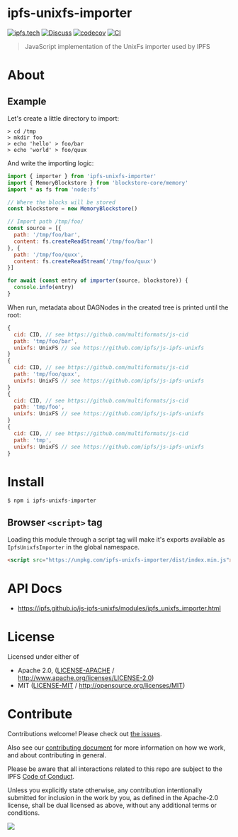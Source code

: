 # ipfs-unixfs-importer <!-- omit in toc -->

[![ipfs.tech](https://img.shields.io/badge/project-IPFS-blue.svg?style=flat-square)](https://ipfs.tech)
[![Discuss](https://img.shields.io/discourse/https/discuss.ipfs.tech/posts.svg?style=flat-square)](https://discuss.ipfs.tech)
[![codecov](https://img.shields.io/codecov/c/github/ipfs/js-ipfs-unixfs.svg?style=flat-square)](https://codecov.io/gh/ipfs/js-ipfs-unixfs)
[![CI](https://img.shields.io/github/actions/workflow/status/ipfs/js-ipfs-unixfs/js-test-and-release.yml?branch=master\&style=flat-square)](https://github.com/ipfs/js-ipfs-unixfs/actions/workflows/js-test-and-release.yml?query=branch%3Amaster)

> JavaScript implementation of the UnixFs importer used by IPFS

# About

## Example

Let's create a little directory to import:

```console
> cd /tmp
> mkdir foo
> echo 'hello' > foo/bar
> echo 'world' > foo/quux
```

And write the importing logic:

```js
import { importer } from 'ipfs-unixfs-importer'
import { MemoryBlockstore } from 'blockstore-core/memory'
import * as fs from 'node:fs'

// Where the blocks will be stored
const blockstore = new MemoryBlockstore()

// Import path /tmp/foo/
const source = [{
  path: '/tmp/foo/bar',
  content: fs.createReadStream('/tmp/foo/bar')
}, {
  path: '/tmp/foo/quxx',
  content: fs.createReadStream('/tmp/foo/quux')
}]

for await (const entry of importer(source, blockstore)) {
  console.info(entry)
}
```

When run, metadata about DAGNodes in the created tree is printed until the root:

```js
{
  cid: CID, // see https://github.com/multiformats/js-cid
  path: 'tmp/foo/bar',
  unixfs: UnixFS // see https://github.com/ipfs/js-ipfs-unixfs
}
{
  cid: CID, // see https://github.com/multiformats/js-cid
  path: 'tmp/foo/quxx',
  unixfs: UnixFS // see https://github.com/ipfs/js-ipfs-unixfs
}
{
  cid: CID, // see https://github.com/multiformats/js-cid
  path: 'tmp/foo',
  unixfs: UnixFS // see https://github.com/ipfs/js-ipfs-unixfs
}
{
  cid: CID, // see https://github.com/multiformats/js-cid
  path: 'tmp',
  unixfs: UnixFS // see https://github.com/ipfs/js-ipfs-unixfs
}
```

# Install

```console
$ npm i ipfs-unixfs-importer
```

## Browser `<script>` tag

Loading this module through a script tag will make it's exports available as `IpfsUnixfsImporter` in the global namespace.

```html
<script src="https://unpkg.com/ipfs-unixfs-importer/dist/index.min.js"></script>
```

# API Docs

- <https://ipfs.github.io/js-ipfs-unixfs/modules/ipfs_unixfs_importer.html>

# License

Licensed under either of

- Apache 2.0, ([LICENSE-APACHE](LICENSE-APACHE) / <http://www.apache.org/licenses/LICENSE-2.0>)
- MIT ([LICENSE-MIT](LICENSE-MIT) / <http://opensource.org/licenses/MIT>)

# Contribute

Contributions welcome! Please check out [the issues](https://github.com/ipfs/js-ipfs-unixfs/issues).

Also see our [contributing document](https://github.com/ipfs/community/blob/master/CONTRIBUTING_JS.md) for more information on how we work, and about contributing in general.

Please be aware that all interactions related to this repo are subject to the IPFS [Code of Conduct](https://github.com/ipfs/community/blob/master/code-of-conduct.md).

Unless you explicitly state otherwise, any contribution intentionally submitted for inclusion in the work by you, as defined in the Apache-2.0 license, shall be dual licensed as above, without any additional terms or conditions.

[![](https://cdn.rawgit.com/jbenet/contribute-ipfs-gif/master/img/contribute.gif)](https://github.com/ipfs/community/blob/master/CONTRIBUTING.md)

[blockstore]: https://github.com/ipfs/js-ipfs-interfaces/tree/master/packages/interface-blockstore#readme

[UnixFS]: https://github.com/ipfs/specs/tree/master/unixfs

[IPLD]: https://github.com/ipld/js-ipld

[CID]: https://github.com/multiformats/js-cid
